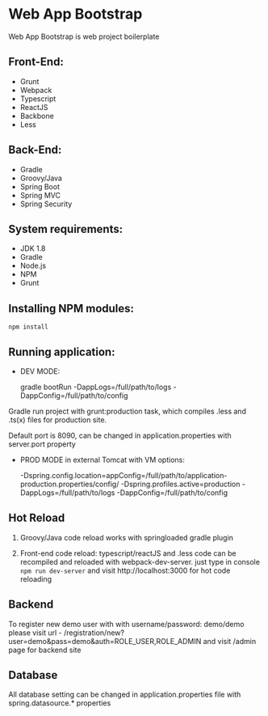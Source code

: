 # Web App Bootstrap

Web App Bootstrap is web project boilerplate

## Front-End:
- Grunt
- Webpack
- Typescript
- ReactJS
- Backbone
- Less


## Back-End:
- Gradle
- Groovy/Java
- Spring Boot
- Spring MVC
- Spring Security


## System requirements:
- JDK 1.8
- Gradle
- Node.js
- NPM
- Grunt

## Installing NPM modules:

    npm install

## Running application:
- DEV MODE: 


    gradle bootRun -DappLogs=/full/path/to/logs -DappConfig=/full/path/to/config

Gradle run project with grunt:production task, which compiles .less and .ts(x) files for production site.

Default port is 8090, can be changed in application.properties with server.port property




- PROD MODE in external Tomcat with VM options: 


    -Dspring.config.location=appConfig=/full/path/to/application-production.properties/config/
    -Dspring.profiles.active=production 
    -DappLogs=/full/path/to/logs
    -DappConfig=/full/path/to/config



## Hot Reload

1. Groovy/Java code reload works with springloaded gradle plugin

2. Front-end code reload: typescript/reactJS and .less code can be recompiled and reloaded with webpack-dev-server. just type in console `npm run dev-server` and visit http://localhost:3000 for hot code reloading


## Backend

To register new demo user with with username/password: demo/demo please visit url - /registration/new?user=demo&pass=demo&auth=ROLE_USER,ROLE_ADMIN and visit /admin page for backend site


## Database

All database setting can be changed in application.properties file with spring.datasource.* properties










